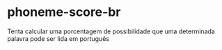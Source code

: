# phoneme-score-br

Tenta calcular uma porcentagem de possibilidade que uma determinada palavra pode ser lida em português
